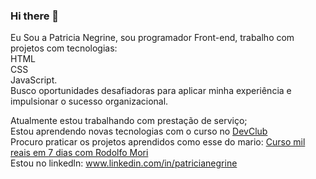 ### Hi there 👋

Eu Sou a Patricia Negrine, sou programador Front-end, trabalho com projetos com tecnologias: 
  <br>
  HTML 
  <br>
  CSS
  <br>
  JavaScript. 
  <br>
Busco oportunidades desafiadoras para aplicar minha experiência e impulsionar o sucesso organizacional.

Atualmente estou trabalhando com prestação de serviço;
<br>
Estou aprendendo novas tecnologias com o curso no <a href="https://rodolfomori.com.br/devclub/">DevClub</a>
<br>
Procuro praticar os projetos aprendidos como esse do mario: <a href="https://projeto1mario.netlify.app/">Curso mil reais em 7 dias com Rodolfo Mori</a>
<br>
Estou no linkedln: www.linkedin.com/in/patricianegrine
